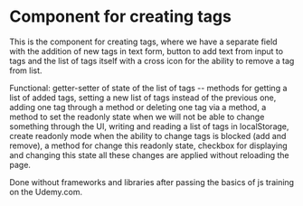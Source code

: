 # Component for creating tags
This is the component for creating tags, where we have a separate field with the addition of new tags in text form, button to add text from input to tags and the list of tags itself with a cross icon for the ability to remove a tag from list.

Functional:
getter-setter of state of the list of tags --
methods for getting a list of added tags,
setting a new list of tags instead of the previous one,
adding one tag through a method or deleting one tag via a method,
a method to set the readonly state when we will not be able to change something through the UI,
writing and reading a list of tags in localStorage,
create readonly mode when the ability to change tags is blocked
(add and remove), a method for
change this readonly state,
checkbox for displaying and changing this state all these changes are applied without reloading the page.

Done without frameworks and libraries after passing the basics of js training on the Udemy.com.
